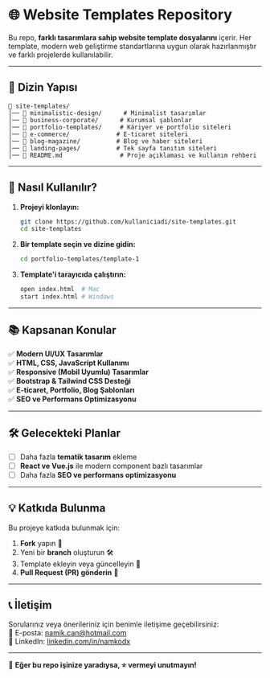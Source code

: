 # 🌐 Website Templates Repository

Bu repo, **farklı tasarımlara sahip website template dosyalarını** içerir. Her template, modern web geliştirme standartlarına uygun olarak hazırlanmıştır ve farklı projelerde kullanılabilir.

---

## 📂 Dizin Yapısı
```
📁 site-templates/
│── 📁 minimalistic-design/      # Minimalist tasarımlar
│── 📁 business-corporate/      # Kurumsal şablonlar
│── 📁 portfolio-templates/     # Káriyer ve portfolio siteleri
│── 📁 e-commerce/             # E-ticaret siteleri
│── 📁 blog-magazine/          # Blog ve haber siteleri
│── 📁 landing-pages/          # Tek sayfa tanıtım siteleri
│── 📝 README.md                # Proje açıklaması ve kullanım rehberi
```

---

## 🚀 Nasıl Kullanılır?
1. **Projeyi klonlayın:**
   ```sh
   git clone https://github.com/kullaniciadi/site-templates.git
   cd site-templates
   ```
2. **Bir template seçin ve dizine gidin:**
   ```sh
   cd portfolio-templates/template-1
   ```
3. **Template'i tarayıcıda çalıştırın:**
   ```sh
   open index.html  # Mac
   start index.html # Windows
   ```

---

## 📚 Kapsanan Konular

✅ **Modern UI/UX Tasarımlar**  
✅ **HTML, CSS, JavaScript Kullanımı**  
✅ **Responsive (Mobil Uyumlu) Tasarımlar**  
✅ **Bootstrap & Tailwind CSS Desteği**  
✅ **E-ticaret, Portfolio, Blog Şablonları**  
✅ **SEO ve Performans Optimizasyonu**  

---

## 🛠️ Gelecekteki Planlar
- [ ] Daha fazla **tematik tasarım** ekleme  
- [ ] **React ve Vue.js** ile modern component bazlı tasarımlar  
- [ ] Daha fazla **SEO ve performans optimizasyonu**  

---

## 💡 Katkıda Bulunma
Bu projeye katkıda bulunmak için:
1. **Fork** yapın 🍔
2. Yeni bir **branch** oluşturun 🛠️
3. Template ekleyin veya güncelleyin 📝
4. **Pull Request (PR) gönderin** 🚀  

---

## 📞 İletişim
Sorularınız veya önerileriniz için benimle iletişime geçebilirsiniz:  
📧 E-posta: [namik.can@hotmail.com](mailto:namik.can@hotmail.com)  
🔗 LinkedIn: [linkedin.com/in/namkodx](https://linkedin.com/in/namkodx)  

---

🌟 **Eğer bu repo işinize yaradıysa, ⭐ vermeyi unutmayın!**
